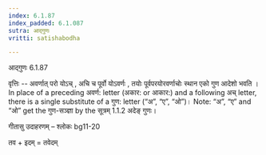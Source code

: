 ```yaml
---
index: 6.1.87
index_padded: 6.1.087
sutra: आद्गुणः
vritti: satishabodha

---
```

 आद्गुणः 6.1.87 


वृत्तिः -- अवर्णात् परो योऽच् , अचि च पूर्वो योऽवर्णः , तयोः पूर्वपरयोरवर्णाचोः स्थान एको गुण आदेशो भवति । In place of a preceding अवर्ण: letter (अकार: or आकार:) and a following अच् letter, there is a single substitute of a गुण: letter (“अ”, “ए”, “ओ”)। Note: “अ”, “ए” and “ओ” get the गुण-सञ्ज्ञा by the सूत्रम् 1.1.2 अदेङ् गुणः। 


गीतासु उदाहरणम् – श्लोकः bg11-20 


तव + इदम् = तवेदम् 